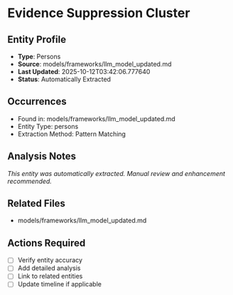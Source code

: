 # Evidence Suppression Cluster

## Entity Profile
- **Type**: Persons
- **Source**: models/frameworks/llm_model_updated.md
- **Last Updated**: 2025-10-12T03:42:06.777640
- **Status**: Automatically Extracted

## Occurrences
- Found in: models/frameworks/llm_model_updated.md
- Entity Type: persons
- Extraction Method: Pattern Matching

## Analysis Notes
*This entity was automatically extracted. Manual review and enhancement recommended.*

## Related Files
- models/frameworks/llm_model_updated.md

## Actions Required
- [ ] Verify entity accuracy
- [ ] Add detailed analysis
- [ ] Link to related entities
- [ ] Update timeline if applicable
